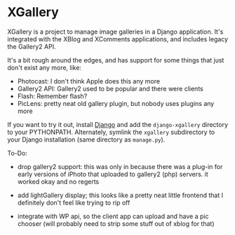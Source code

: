 XGallery
========

XGallery is a project to manage image galleries in a Django application.  It's
integrated with the XBlog and XComments applications, and includes legacy
the Gallery2 API.

It's a bit rough around the edges, and has support for some things that just
don't exist any more, like:

- Photocast: I don't think Apple does this any more
- Gallery2 API: Gallery2 used to be popular and there were clients
- Flash: Remember flash?
- PicLens: pretty neat old gallery plugin, but nobody uses plugins any more

If you want to try it out,  install [Django](https://djangoproject.com) and
add the `django-xgallery` directory to your PYTHONPATH. Alternately, symlink
the `xgallery` subdirectory to your Django installation (same directory as
`manage.py`).

To-Do:

- drop gallery2 support: this was only in because there was a plug-in for
  early versions of iPhoto that uploaded to gallery2 (php) servers. it
worked okay and no regerts

- add lightGallery display; this looks like a pretty neat little frontend
  that I definitely don't feel like trying to rip off

- integrate with WP api, so the client app can upload and have a pic chooser
  (will probably need to strip some stuff out of xblog for that)
